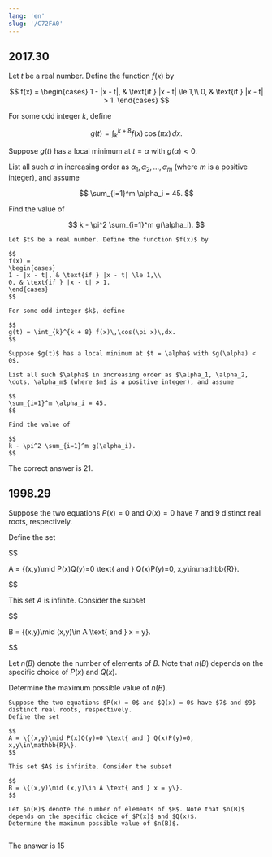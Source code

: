 ```yaml
---
lang: 'en'
slug: '/C72FA0'
---
```


## 2017.30

Let $t$ be a real number. Define the function $f(x)$ by

$$
f(x) =
\begin{cases}
1 - |x - t|, & \text{if } |x - t| \le 1,\\
0, & \text{if } |x - t| > 1.
\end{cases}
$$

For some odd integer $k$, define

$$
g(t) = \int_{k}^{k + 8} f(x)\,\cos(\pi x)\,dx.
$$

Suppose $g(t)$ has a local minimum at $t = \alpha$ with $g(\alpha) < 0$.

List all such $\alpha$ in increasing order as $\alpha_1, \alpha_2, \dots, \alpha_m$ (where $m$ is a positive integer), and assume

$$
\sum_{i=1}^m \alpha_i = 45.
$$

Find the value of

$$
k - \pi^2 \sum_{i=1}^m g(\alpha_i).
$$

```
Let $t$ be a real number. Define the function $f(x)$ by

$$
f(x) =
\begin{cases}
1 - |x - t|, & \text{if } |x - t| \le 1,\\
0, & \text{if } |x - t| > 1.
\end{cases}
$$

For some odd integer $k$, define

$$
g(t) = \int_{k}^{k + 8} f(x)\,\cos(\pi x)\,dx.
$$

Suppose $g(t)$ has a local minimum at $t = \alpha$ with $g(\alpha) < 0$.

List all such $\alpha$ in increasing order as $\alpha_1, \alpha_2, \dots, \alpha_m$ (where $m$ is a positive integer), and assume

$$
\sum_{i=1}^m \alpha_i = 45.
$$

Find the value of

$$
k - \pi^2 \sum_{i=1}^m g(\alpha_i).
$$
```

The correct answer is 21.

## 1998.29

Suppose the two equations $P(x) = 0$ and $Q(x) = 0$ have $7$ and $9$ distinct real roots, respectively.

Define the set

$$

A = \{(x,y)\mid P(x)Q(y)=0 \text{ and } Q(x)P(y)=0, x,y\in\mathbb{R}\}.


$$

This set $A$ is infinite. Consider the subset

$$

B = \{(x,y)\mid (x,y)\in A \text{ and } x = y\}.


$$

Let $n(B)$ denote the number of elements of $B$. Note that $n(B)$ depends on the specific choice of $P(x)$ and $Q(x)$.

Determine the maximum possible value of $n(B)$.

```
Suppose the two equations $P(x) = 0$ and $Q(x) = 0$ have $7$ and $9$ distinct real roots, respectively.
Define the set

$$
A = \{(x,y)\mid P(x)Q(y)=0 \text{ and } Q(x)P(y)=0, x,y\in\mathbb{R}\}.
$$

This set $A$ is infinite. Consider the subset

$$
B = \{(x,y)\mid (x,y)\in A \text{ and } x = y\}.
$$

Let $n(B)$ denote the number of elements of $B$. Note that $n(B)$ depends on the specific choice of $P(x)$ and $Q(x)$.
Determine the maximum possible value of $n(B)$.


```

The answer is 15
